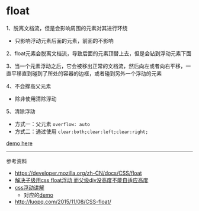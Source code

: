 float
==

1、脱离文档流，但是会影响周围的元素对其进行环绕
 - 只影响浮动元素后面的元素，前面的不影响

2、float元素会脱离文档流，导致后面的元素顶替上去，但是会钻到浮动元素下面

3、当一个元素浮动之后，它会被移出正常的文档流，然后向左或者向右平移，一直平移直到碰到了所处的容器的边框，或者碰到另外一个浮动的元素
 
4、不会撑高父元素
 - 除非使用清除浮动
 
5、清除浮动
 - 方式一：父元素 `overflow: auto` 
 - 方式二：通过使用 `clear:both;clear:left;clear:right;`

 [demo here](https://jsfiddle.net/GenweiWu/0oesw3y9/)

---
参考资料  
- https://developer.mozilla.org/zh-CN/docs/CSS/float  
- [解决子级用css float浮动 而父级div没高度不能自适应高度](http://www.divcss5.com/jiqiao/j612.shtml)  
- [css浮动讲解](https://www.cnblogs.com/iyangyuan/archive/2013/03/27/2983813.html)  
    - 对应的[demo](https://jsfiddle.net/GenweiWu/8fa3nxmc/)
- http://luopq.com/2015/11/08/CSS-float/
